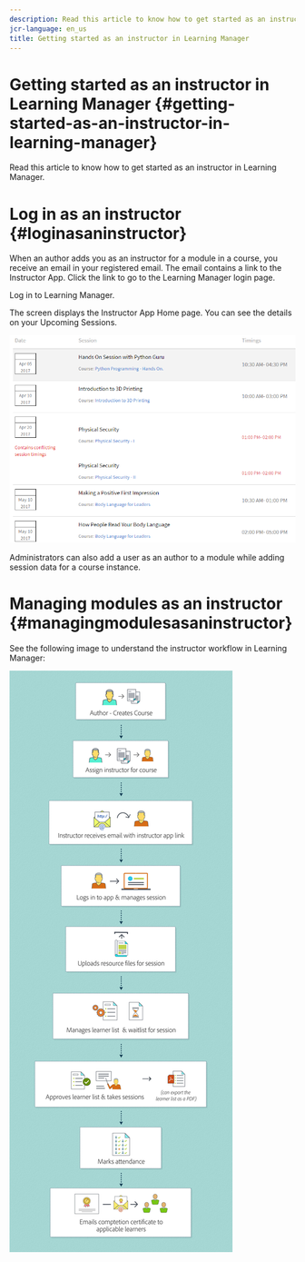 ```yaml
---
description: Read this article to know how to get started as an instructor in Learning Manager.
jcr-language: en_us
title: Getting started as an instructor in Learning Manager
---
```



# Getting started as an instructor in Learning Manager {#getting-started-as-an-instructor-in-learning-manager}

Read this article to know how to get started as an instructor in Learning Manager.

# Log in as an instructor {#loginasaninstructor}

When an author adds you as an instructor for a module in a course, you receive an email in your registered email. The email contains a link to the Instructor App. Click the link to go to the Learning Manager login page.

Log in to Learning Manager.

The screen displays the Instructor App Home page. You can see the details on your Upcoming Sessions.

![](assets/instructor-upcomingsession.png)

Administrators can also add a user as an author to a module while adding session data for a course instance.

# Managing modules as an instructor {#managingmodulesasaninstructor}

See the following image to understand the instructor workflow in Learning Manager:

![](assets/instructor.jpg)

